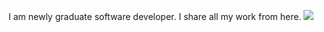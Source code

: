 I am newly graduate software developer. I share all my work from here.
![](https://komarev.com/ghpvc/?username=fuatyavrum97)
